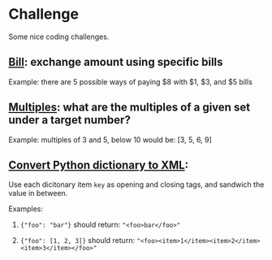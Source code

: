 # Challenge

Some nice coding challenges.

## [Bill](bill/): exchange amount using specific bills

Example: there are 5 possible ways of paying $8 with $1, $3, and $5 bills

## [Multiples](multiples/): what are the multiples of a given set under a target number?

Example: multiples of 3 and 5, below 10 would be: [3, 5, 6, 9]

## [Convert Python dictionary to XML](dictionary-to-xml):

Use each dicitonary item `key` as opening and closing tags, and sandwich the value in between.

Examples:

1. `{"foo": "bar"}` should return:
   `"<foo>bar</foo>"`

2. `{"foo": [1, 2, 3]}` should return:
   `"<foo><item>1</item><item>2</item><item>3</item></foo>"`